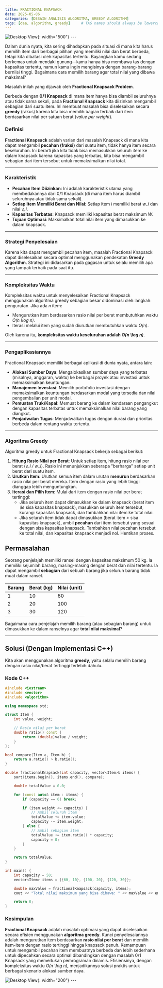 ```yaml
---
title: FRACTIONAL KNAPSACK
date: 2025-05-06
categories: [DESAIN ANALISIS ALGORITMA, GREEDY ALGORITHM]
tags: [daa, algorithm, greedy]     # TAG names should always be lowercase
---
```


![Desktop View](https://res.cloudinary.com/codecrucks/images/f_webp,q_auto/v1634623105/fractional-knapsack/fractional-knapsack.jpg?_i=AA){: width="500"}
_---_

Dalam dunia nyata, kita sering dihadapkan pada situasi di mana kita harus memilih item dari berbagai pilihan yang memiliki nilai dan berat berbeda, tetapi kita dibatasi oleh kapasitas tertentu. Bayangkan kamu sedang berkemas untuk mendaki gunung—kamu hanya bisa membawa tas dengan kapasitas tertentu, namun kamu ingin mengisinya dengan barang-barang bernilai tinggi. Bagaimana cara memilih barang agar total nilai yang dibawa maksimal?

Masalah inilah yang dijawab oleh **Fractional Knapsack Problem**.

Berbeda dengan **0/1 Knapsack** di mana item hanya bisa diambil seluruhnya atau tidak sama sekali, pada **Fractional Knapsack** kita diizinkan mengambil sebagian dari suatu item. Ini membuat masalah bisa diselesaikan secara **greedy** (rakus) karena kita bisa memilih bagian terbaik dari item berdasarkan nilai per satuan berat (*value per weight*).

### Definisi

**Fractional Knapsack** adalah varian dari masalah Knapsack di mana kita dapat mengambil **pecahan (fraksi)** dari suatu item, tidak hanya item secara keseluruhan. Ini berarti jika kita tidak bisa memasukkan seluruh item ke dalam knapsack karena kapasitas yang terbatas, kita bisa mengambil sebagian dari item tersebut untuk memaksimalkan nilai total.

---

### Karakteristik

* **Pecahan Item Diizinkan**: Ini adalah karakteristik utama yang membedakannya dari 0/1 Knapsack (di mana item harus diambil seluruhnya atau tidak sama sekali).
* **Setiap Item Memiliki Berat dan Nilai**: Setiap item *i* memiliki berat *w_i* dan nilai *v_i*.
* **Kapasitas Terbatas**: Knapsack memiliki kapasitas berat maksimum *W*.
* **Tujuan Optimasi**: Maksimalkan total nilai item yang dimasukkan ke dalam knapsack.

---

### Strategi Penyelesaian

Karena kita dapat mengambil pecahan item, masalah Fractional Knapsack dapat diselesaikan secara optimal menggunakan pendekatan **Greedy Algorithm**. Strategi ini didasarkan pada gagasan untuk selalu memilih apa yang tampak terbaik pada saat itu.

---

### Kompleksitas Waktu

Kompleksitas waktu untuk menyelesaikan Fractional Knapsack menggunakan algoritma greedy sebagian besar didominasi oleh langkah pengurutan. Jika ada *n* item:

* Mengurutkan item berdasarkan rasio nilai per berat membutuhkan waktu *O(n \log n)*.
* Iterasi melalui item yang sudah diurutkan membutuhkan waktu *O(n)*.

Oleh karena itu, **kompleksitas waktu keseluruhan adalah *O(n \log n)***.

---

### Pengaplikasiannya

Fractional Knapsack memiliki berbagai aplikasi di dunia nyata, antara lain:

* **Alokasi Sumber Daya**: Mengalokasikan sumber daya yang terbatas (misalnya, anggaran, waktu) ke berbagai proyek atau investasi untuk memaksimalkan keuntungan.
* **Manajemen Investasi**: Memilih portofolio investasi dengan memaksimalkan keuntungan berdasarkan modal yang tersedia dan nilai pengembalian per unit modal.
* **Pemuatan Truk/Kapal**: Memuat barang ke dalam kendaraan pengangkut dengan kapasitas terbatas untuk memaksimalkan nilai barang yang diangkut.
* **Penjadwalan Tugas**: Menjadwalkan tugas dengan durasi dan prioritas berbeda dalam rentang waktu tertentu.

---

### Algoritma Greedy

Algoritma greedy untuk Fractional Knapsack bekerja sebagai berikut:

1.  **Hitung Rasio Nilai per Berat**: Untuk setiap item, hitung rasio nilai per berat (*v_i / w_i*). Rasio ini menunjukkan seberapa "berharga" setiap unit berat dari suatu item.
2.  **Urutkan Item**: Urutkan semua item dalam urutan **menurun** berdasarkan rasio nilai per berat mereka. Item dengan rasio yang lebih tinggi dianggap lebih menguntungkan.
3.  **Iterasi dan Pilih Item**: Mulai dari item dengan rasio nilai per berat tertinggi:
    * Jika seluruh item dapat dimasukkan ke dalam knapsack (berat item *\le* sisa kapasitas knapsack), masukkan seluruh item tersebut, kurangi kapasitas knapsack, dan tambahkan nilai item ke total nilai.
    * Jika seluruh item tidak dapat dimasukkan (berat item *>* sisa kapasitas knapsack), ambil **pecahan** dari item tersebut yang sesuai dengan sisa kapasitas knapsack. Tambahkan nilai pecahan tersebut ke total nilai, dan kapasitas knapsack menjadi nol. Hentikan proses.


## Permasalahan

Seorang penjelajah memiliki ransel dengan kapasitas maksimum 50 kg. Ia memiliki sejumlah barang, masing-masing dengan berat dan nilai tertentu. Ia dapat mengambil **sebagian** dari sebuah barang jika seluruh barang tidak muat dalam ransel.

| Barang | Berat (kg) | Nilai (unit) |
|--------|------------|--------------|
| 1      | 10         | 60           |
| 2      | 20         | 100          |
| 3      | 30         | 120          |

Bagaimana cara penjelajah memilih barang (atau sebagian barang) untuk dimasukkan ke dalam ranselnya agar **total nilai maksimal**?

---

## Solusi (Dengan Implementasi C++)

Kita akan menggunakan algoritma **greedy**, yaitu selalu memilih barang dengan rasio nilai/berat tertinggi terlebih dahulu.

### Kode C++

```cpp
#include <iostream>
#include <vector>
#include <algorithm>

using namespace std;

struct Item {
    int value, weight;

    // Rasio nilai per berat
    double ratio() const {
        return (double)value / weight;
    }
};

bool compare(Item a, Item b) {
    return a.ratio() > b.ratio();
}

double fractionalKnapsack(int capacity, vector<Item>& items) {
    sort(items.begin(), items.end(), compare);

    double totalValue = 0.0;

    for (const auto& item : items) {
        if (capacity == 0) break;

        if (item.weight <= capacity) {
            // Ambil seluruh item
            totalValue += item.value;
            capacity -= item.weight;
        } else {
            // Ambil sebagian item
            totalValue += item.ratio() * capacity;
            capacity = 0;
        }
    }

    return totalValue;
}

int main() {
    int capacity = 50;
    vector<Item> items = {{60, 10}, {100, 20}, {120, 30}};

    double maxValue = fractionalKnapsack(capacity, items);
    cout << "Total nilai maksimum yang bisa dibawa: " << maxValue << endl;

    return 0;
}

```

### Kesimpulan

**Fractional Knapsack** adalah masalah optimasi yang dapat diselesaikan secara efisien menggunakan **algoritma greedy**. Kunci penyelesaiannya adalah mengurutkan item berdasarkan **rasio nilai per berat** dan memilih item-item dengan rasio tertinggi hingga knapsack penuh. Kemampuan untuk mengambil pecahan item membuatnya berbeda dan lebih sederhana untuk dipecahkan secara optimal dibandingkan dengan masalah 0/1 Knapsack yang memerlukan pemrograman dinamis. Efisiensinya, dengan kompleksitas waktu *O(n \log n)*, menjadikannya solusi praktis untuk berbagai skenario alokasi sumber daya.

![Desktop View](https://i.pinimg.com/564x/3f/55/43/3f554324815a6183498fb891d37b1a97.jpg){: width="200"}
_---_

